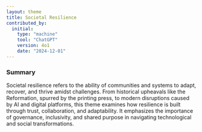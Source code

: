 ```yaml
---
layout: theme
title: Societal Resilience
contributed_by:
  initial:
    type: "machine"
    tool: "ChatGPT"
    version: 4o1
    date: "2024-12-01"
---
```


### Summary

Societal resilience refers to the ability of communities and systems to adapt, recover, and thrive amidst challenges. From historical upheavals like the Reformation, spurred by the printing press, to modern disruptions caused by AI and digital platforms, this theme examines how resilience is built through trust, collaboration, and adaptability. It emphasizes the importance of governance, inclusivity, and shared purpose in navigating technological and social transformations.

